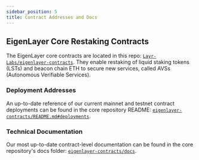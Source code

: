 ```yaml
---
sidebar_position: 5
title: Contract Addresses and Docs
---
```


## EigenLayer Core Restaking Contracts

The EigenLayer core contracts are located in this repo: [`Layr-Labs/eigenlayer-contracts`](https://github.com/Layr-Labs/eigenlayer-contracts). They enable restaking of liquid staking tokens (LSTs) and beacon chain ETH to secure new services, called AVSs (Autonomous Verifiable Services).

### Deployment Addresses

An up-to-date reference of our current mainnet and testnet contract deployments can be found in the core repository README: [`eigenlayer-contracts/README.md#deployments`](https://github.com/Layr-Labs/eigenlayer-contracts?tab=readme-ov-file#deployments).

### Technical Documentation

Our most up-to-date contract-level documentation can be found in the core repository's docs folder: [`eigenlayer-contracts/docs`](https://github.com/Layr-Labs/eigenlayer-contracts/tree/main/docs).